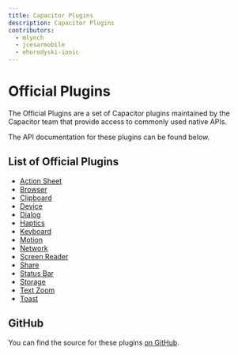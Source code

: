 ```yaml
---
title: Capacitor Plugins
description: Capacitor Plugins
contributors:
  - mlynch
  - jcesarmobile
  - ehorodyski-ionic
---
```


# Official Plugins

The Official Plugins are a set of Capacitor plugins maintained by the Capacitor team that provide access to commonly used native APIs.

The API documentation for these plugins can be found below.

## List of Official Plugins

- [Action Sheet](/docs/apis/action-sheet)
- [Browser](/docs/apis/browser)
- [Clipboard](/docs/apis/clipboard)
- [Device](/docs/apis/device)
- [Dialog](/docs/apis/dialog)
- [Haptics](/docs/apis/haptics)
- [Keyboard](/docs/apis/keyboard)
- [Motion](/docs/apis/motion)
- [Network](/docs/apis/network)
- [Screen Reader](/docs/apis/screen-reader)
- [Share](/docs/apis/share)
- [Status Bar](/docs/apis/status-bar)
- [Storage](/docs/apis/storage)
- [Text Zoom](/docs/apis/text-zoom)
- [Toast](/docs/apis/toast)

## GitHub

You can find the source for these plugins [on GitHub](https://github.com/ionic-team/capacitor-plugins).
